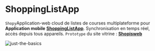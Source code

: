 # ShoppingListApp
`Shopy`Application-web cloud de listes de courses multiplateforme pour **Application mobile** **[ShoppingListApp](https://github.com/paguielng/ShoppingListApp/)**. Synchronisation en temps réel, accès depuis tous appareils. `Prototype` du site vitrine : **[Shopisweb](https://shopisweb.netlify.app/)**

![just-the-basics](https://github.com/paguielng/ShoppingListCloud/blob/main/images/shopplistapp.jpg)
